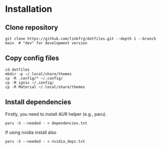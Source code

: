 # Installation

## Clone repository

```
git clone https://github.com/linkfrg/dotfiles.git --depth 1 --branch main  # "dev" for development version
```

## Copy config files

```
cd dotfiles
mkdir -p ~/.local/share/themes
cp -R .config/* ~/.config/
cp -R ignis ~/.config/
cp -R Material ~/.local/share/themes
```

## Install dependencies

Firstly, you need to install AUR helper (e.g., paru).

```
paru -S --needed - < dependencies.txt
```

If using nvidia install also
```
paru -S --needed - < nvidia_deps.txt
```